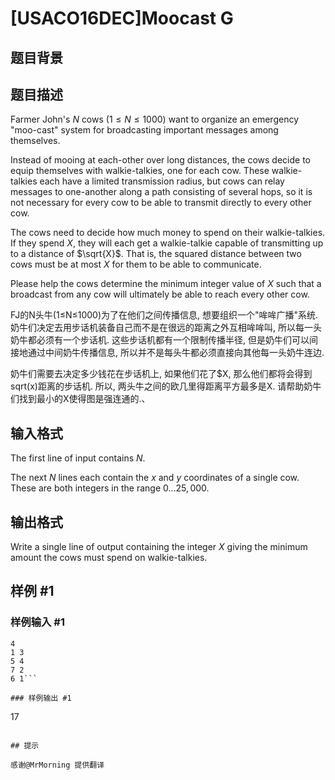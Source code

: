 # [USACO16DEC]Moocast G

## 题目背景



## 题目描述

Farmer John's $N$ cows ($1 \leq N \leq 1000$) want to organize an emergency "moo-cast" system for broadcasting important messages among themselves.

Instead of mooing at each-other over long distances, the cows decide to equip themselves with walkie-talkies, one for each cow. These walkie-talkies each have a limited transmission radius, but cows can relay messages to one-another along a path consisting of several hops, so it is not necessary for every cow to be able to transmit directly to every other cow.

The cows need to decide how much money to spend on their walkie-talkies. If they spend $X$, they will each get a walkie-talkie capable of transmitting up to a distance of $\sqrt{X}$. That is, the squared distance between two cows must be at most $X$ for them to be able to communicate.

Please help the cows determine the minimum integer value of $X$ such that a broadcast from any cow will ultimately be able to reach every other cow.

FJ的N头牛(1≤N≤1000)为了在他们之间传播信息, 想要组织一个"哞哞广播"系统. 奶牛们决定去用步话机装备自己而不是在很远的距离之外互相哞哞叫, 所以每一头奶牛都必须有一个步话机. 这些步话机都有一个限制传播半径, 但是奶牛们可以间接地通过中间奶牛传播信息, 所以并不是每头牛都必须直接向其他每一头奶牛连边.

奶牛们需要去决定多少钱花在步话机上, 如果他们花了$X, 那么他们都将会得到sqrt(x)距离的步话机. 所以, 两头牛之间的欧几里得距离平方最多是X. 请帮助奶牛们找到最小的X使得图是强连通的.、


## 输入格式

The first line of input contains $N$.

The next $N$ lines each contain the $x$ and $y$ coordinates of a single cow. These are both integers in the range $0 \ldots 25,000$.


## 输出格式

Write a single line of output containing the integer $X$ giving the minimum amount the cows must spend on walkie-talkies.


## 样例 #1

### 样例输入 #1
```
4
1 3
5 4
7 2
6 1```

### 样例输出 #1

```
17
```

## 提示

感谢@MrMorning 提供翻译

